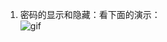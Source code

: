 1. 密码的显示和隐藏：看下面的演示：</br>
![gif](https://cloud.githubusercontent.com/assets/22808005/20695289/beb98a66-b625-11e6-95ed-b88aa37da085.gif)



